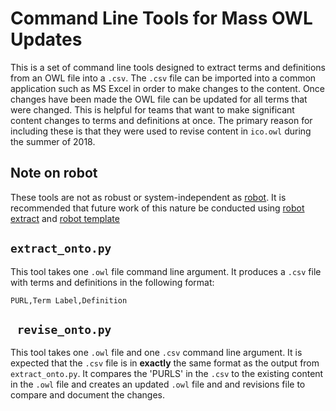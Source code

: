 # Command Line Tools for Mass OWL Updates
This is a set of command line tools designed to extract terms and definitions from an OWL file into a `.csv`. The `.csv` file can be imported into a common application such as MS Excel in order to make changes to the content. Once changes have been made the OWL file can be updated for all terms that were changed. This is helpful for teams that want to make significant content changes to terms and definitions at once. The primary reason for including these is that they were used to revise content in `ico.owl` during the summer of 2018.

## Note on robot
These tools are not as robust or system-independent as [robot](http://robot.obolibrary.org/). It is recommended that future work of this nature be conducted using [robot extract](http://robot.obolibrary.org/extract) and [robot template](http://robot.obolibrary.org/template)

## `extract_onto.py`
This tool takes one `.owl` file command line argument. It produces a `.csv` file with terms and definitions in the following format:

    PURL,Term Label,Definition

## ` revise_onto.py`
This tool takes one `.owl` file and one `.csv` command line argument. It is expected that the `.csv` file is in **exactly** the same format as the output from `extract_onto.py`. It compares the 'PURLS' in the `.csv` to the existing content in the `.owl` file and creates an updated `.owl` file and and revisions file to compare and document the changes.
